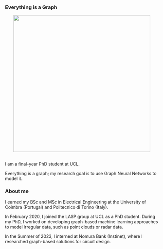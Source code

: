 ### Everything is a Graph

<div class="container">
<div class="row">
<center>
<img src="{{ site.url }}{{ site.baseurl }}/images/respic/home_img.png" width="450x"/>
</center>
</div>
</div>
<br/>


I am a final-year PhD student at UCL. 

Everything is a graph; my research goal is to use Graph Neural Networks to model it.



###  About me
I earned my BSc and MSc in Electrical Engineering at the University of Coimbra (Portugal) and Politecnico di Torino (Italy).

In February 2020, I joined the LASP group at UCL as a PhD student.
During my PhD, I worked on developing graph-based machine learning approaches to model irregular data, such as point clouds or radar data.


In the Summer of 2023, I interned at Nomura Bank  (Instinet), where I researched graph-based solutions for circuit design. 